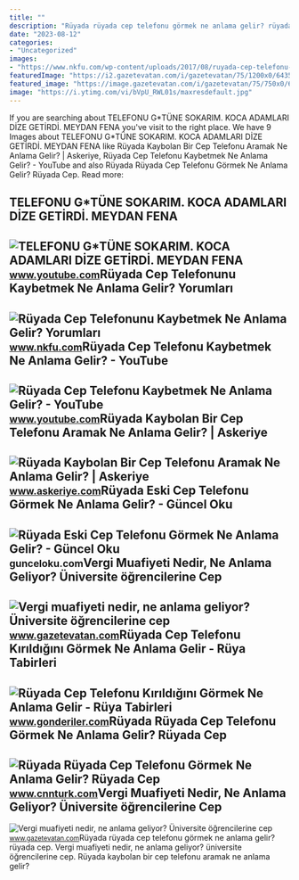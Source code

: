 ```yaml
---
title: ""
description: "Rüyada rüyada cep telefonu görmek ne anlama gelir? rüyada cep"
date: "2023-08-12"
categories:
- "Uncategorized"
images:
- "https://www.nkfu.com/wp-content/uploads/2017/08/ruyada-cep-telefonu-kaybetmek.jpg"
featuredImage: "https://i2.gazetevatan.com/i/gazetevatan/75/1200x0/64355c313d1b45f21ebd88f7.jpg"
featured_image: "https://image.gazetevatan.com/i/gazetevatan/75/750x0/64355c313d1b45f21ebd88f6.jpg"
image: "https://i.ytimg.com/vi/bVpU_RWL01s/maxresdefault.jpg"
---
```


If you are searching about TELEFONU G\*TÜNE SOKARIM. KOCA ADAMLARI DİZE GETİRDİ. MEYDAN FENA you've visit to the right place. We have 9 Images about TELEFONU G\*TÜNE SOKARIM. KOCA ADAMLARI DİZE GETİRDİ. MEYDAN FENA like Rüyada Kaybolan Bir Cep Telefonu Aramak Ne Anlama Gelir? | Askeriye, Rüyada Cep Telefonu Kaybetmek Ne Anlama Gelir? - YouTube and also Rüyada Rüyada Cep Telefonu Görmek Ne Anlama Gelir? Rüyada Cep. Read more:

TELEFONU G\*TÜNE SOKARIM. KOCA ADAMLARI DİZE GETİRDİ. MEYDAN FENA
-----------------------------------------------------------------

 ![TELEFONU G*TÜNE SOKARIM. KOCA ADAMLARI DİZE GETİRDİ. MEYDAN FENA](https://i.ytimg.com/vi/fpjeI8h9QYA/maxresdefault.jpg) <small>www.youtube.com</small>Rüyada Cep Telefonunu Kaybetmek Ne Anlama Gelir? Yorumları
----------------------------------------------------------

 ![Rüyada Cep Telefonunu Kaybetmek Ne Anlama Gelir? Yorumları](https://www.nkfu.com/wp-content/uploads/2017/08/ruyada-cep-telefonu-kaybetmek.jpg) <small>www.nkfu.com</small>Rüyada Cep Telefonu Kaybetmek Ne Anlama Gelir? - YouTube
--------------------------------------------------------

 ![Rüyada Cep Telefonu Kaybetmek Ne Anlama Gelir? - YouTube](https://i.ytimg.com/vi/bVpU_RWL01s/maxresdefault.jpg) <small>www.youtube.com</small>Rüyada Kaybolan Bir Cep Telefonu Aramak Ne Anlama Gelir? | Askeriye
-------------------------------------------------------------------

 ![Rüyada Kaybolan Bir Cep Telefonu Aramak Ne Anlama Gelir? | Askeriye](https://www.askeriye.com/wp-content/uploads/2022/12/ruyada-kaybolan-cep-telefonu-aramak-770x433.jpg) <small>www.askeriye.com</small>Rüyada Eski Cep Telefonu Görmek Ne Anlama Gelir? - Güncel Oku
-------------------------------------------------------------

 ![Rüyada Eski Cep Telefonu Görmek Ne Anlama Gelir? - Güncel Oku](https://gunceloku.com/uploads/ruyada-eski-cep-telefonu-gormek-ne-anlama-gelir-63c01d1986828.jpg) <small>gunceloku.com</small>Vergi Muafiyeti Nedir, Ne Anlama Geliyor? Üniversite öğrencilerine Cep
----------------------------------------------------------------------

 ![Vergi muafiyeti nedir, ne anlama geliyor? Üniversite öğrencilerine cep](https://i2.gazetevatan.com/i/gazetevatan/75/1200x0/64355c313d1b45f21ebd88f7.jpg) <small>www.gazetevatan.com</small>Rüyada Cep Telefonu Kırıldığını Görmek Ne Anlama Gelir - Rüya Tabirleri
-----------------------------------------------------------------------

 ![Rüyada Cep Telefonu Kırıldığını Görmek Ne Anlama Gelir - Rüya Tabirleri](https://www.gonderiler.com/uploads/ruyada-cep-telefonu-kirildigini-gormek-ne-anlama-gelir.jpg) <small>www.gonderiler.com</small>Rüyada Rüyada Cep Telefonu Görmek Ne Anlama Gelir? Rüyada Cep
-------------------------------------------------------------

 ![Rüyada Rüyada Cep Telefonu Görmek Ne Anlama Gelir? Rüyada Cep](https://i.cnnturk.com/i/cnnturk/75/1200x675/64eee4efa468600afc119861.jpg) <small>www.cnnturk.com</small>Vergi Muafiyeti Nedir, Ne Anlama Geliyor? Üniversite öğrencilerine Cep
----------------------------------------------------------------------

 ![Vergi muafiyeti nedir, ne anlama geliyor? Üniversite öğrencilerine cep](https://image.gazetevatan.com/i/gazetevatan/75/750x0/64355c313d1b45f21ebd88f6.jpg) <small>www.gazetevatan.com</small>Rüyada rüyada cep telefonu görmek ne anlama gelir? rüyada cep. Vergi muafiyeti nedir, ne anlama geliyor? üniversite öğrencilerine cep. Rüyada kaybolan bir cep telefonu aramak ne anlama gelir?
